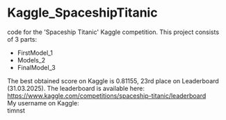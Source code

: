 # Kaggle_SpaceshipTitanic
code for the 'Spaceship Titanic' Kaggle competition.
This project consists of 3 parts:
  - FirstModel_1
  - Models_2
  - FinalModel_3

The best obtained score on Kaggle is 0.81155,
23rd place on Leaderboard (31.03.2025). 
The leaderboard is available here:
<br> https://www.kaggle.com/competitions/spaceship-titanic/leaderboard
<br> My username on Kaggle:
<br> timnst
